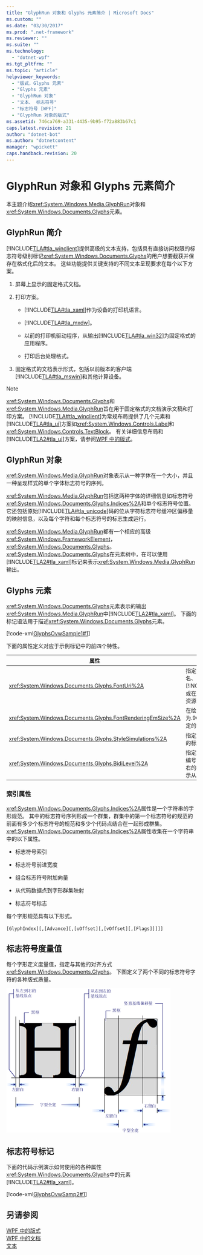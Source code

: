 ```yaml
---
title: "GlyphRun 对象和 Glyphs 元素简介 | Microsoft Docs"
ms.custom: ""
ms.date: "03/30/2017"
ms.prod: ".net-framework"
ms.reviewer: ""
ms.suite: ""
ms.technology: 
  - "dotnet-wpf"
ms.tgt_pltfrm: ""
ms.topic: "article"
helpviewer_keywords: 
  - "版式，Glyphs 元素"
  - "Glyphs 元素"
  - "GlyphRun 对象"
  - "文本、 标志符号"
  - "标志符号 [WPF]"
  - "GlyphRun 对象的版式"
ms.assetid: 746ca769-a331-4435-9b95-f72a883b67c1
caps.latest.revision: 21
author: "dotnet-bot"
ms.author: "dotnetcontent"
manager: "wpickett"
caps.handback.revision: 20
---
```

# GlyphRun 对象和 Glyphs 元素简介
本主题介绍<xref:System.Windows.Media.GlyphRun>对象和<xref:System.Windows.Documents.Glyphs>元素。  
  
   
  
<a name="text_glyphrunovw_intro"></a>   
## <a name="introduction-to-glyphrun"></a>GlyphRun 简介  
 [!INCLUDE[TLA#tla_winclient](../../../../includes/tlasharptla-winclient-md.md)]提供高级的文本支持，包括具有直接访问权限的标志符号级别标记<xref:System.Windows.Documents.Glyphs>的用户想要截获并保存在格式化后的文本。 这些功能提供关键支持的不同文本呈现要求在每个以下方案。  
  
1.  屏幕上显示的固定格式文档。  
  
2.  打印方案。  
  
    -   [!INCLUDE[TLA#tla_xaml](../../../../includes/tlasharptla-xaml-md.md)]作为设备的打印机语言。  
  
    -   [!INCLUDE[TLA#tla_mxdw](../../../../includes/tlasharptla-mxdw-md.md)]。  
  
    -   以前的打印机驱动程序，从输出[!INCLUDE[TLA#tla_win32](../../../../includes/tlasharptla-win32-md.md)]为固定格式的应用程序。  
  
    -   打印后台处理格式。  
  
3.  固定格式的文档表示形式，包括以前版本的客户端[!INCLUDE[TLA#tla_mswin](../../../../includes/tlasharptla-mswin-md.md)]和其他计算设备。  
  
> [!NOTE]
>  <xref:System.Windows.Documents.Glyphs>和<xref:System.Windows.Media.GlyphRun>旨在用于固定格式的文档演示文稿和打印方案。                      [!INCLUDE[TLA#tla_winclient](../../../../includes/tlasharptla-winclient-md.md)]为常规布局提供了几个元素和[!INCLUDE[TLA#tla_ui](../../../../includes/tlasharptla-ui-md.md)]方案如<xref:System.Windows.Controls.Label>和<xref:System.Windows.Controls.TextBlock>。 有关详细信息布局和[!INCLUDE[TLA2#tla_ui](../../../../includes/tla2sharptla-ui-md.md)]方案，请参阅[WPF 中的版式](../../../../docs/framework/wpf/advanced/typography-in-wpf.md)。  
  
<a name="text_glyphrunovw_glyphrunobject"></a>   
## <a name="the-glyphrun-object"></a>GlyphRun 对象  
 <xref:System.Windows.Media.GlyphRun>对象表示从一种字体在一个大小，并且一种呈现样式的单个字体标志符号的序列。  
  
 <xref:System.Windows.Media.GlyphRun>包括这两种字体的详细信息如标志符号<xref:System.Windows.Documents.Glyphs.Indices%2A>和单个标志符号位置。 它还包括原始[!INCLUDE[TLA#tla_unicode](../../../../includes/tlasharptla-unicode-md.md)]码的位从字符标志符号缓冲区偏移量的映射信息，以及每个字符和每个标志符号的标志生成运行。  
  
 <xref:System.Windows.Media.GlyphRun>都有一个相应的高级<xref:System.Windows.FrameworkElement>，<xref:System.Windows.Documents.Glyphs>。                  <xref:System.Windows.Documents.Glyphs>在元素树中，在可以使用[!INCLUDE[TLA2#tla_xaml](../../../../includes/tla2sharptla-xaml-md.md)]标记来表示<xref:System.Windows.Media.GlyphRun>输出。  
  
<a name="text_glyphrunovw_glyphselement"></a>   
## <a name="the-glyphs-element"></a>Glyphs 元素  
 <xref:System.Windows.Documents.Glyphs>元素表示的输出<xref:System.Windows.Media.GlyphRun>中[!INCLUDE[TLA2#tla_xaml](../../../../includes/tla2sharptla-xaml-md.md)]。 下面的标记语法用于描述<xref:System.Windows.Documents.Glyphs>元素。  
  
 [!code-xml[GlyphsOvwSample1#1](../../../../samples/snippets/csharp/VS_Snippets_Wpf/GlyphsOvwSample1/CS/default.xaml#1)]  
  
 下面的属性定义对应于示例标记中的前四个特性。  
  
|属性|描述|  
|--------------|-----------------|  
|<xref:System.Windows.Documents.Glyphs.FontUri%2A>|指定资源标识符︰ 文件名、 Web [!INCLUDE[TLA#tla_uri](../../../../includes/tlasharptla-uri-md.md)]，或在应用程序.exe 或容器资源引用。|  
|<xref:System.Windows.Documents.Glyphs.FontRenderingEmSize%2A>|在绘图图面 （默认值为.96 英寸） 的单位中指定的字体大小。|  
|<xref:System.Windows.Documents.Glyphs.StyleSimulations%2A>|指定用于粗体和斜体样式的标志。|  
|<xref:System.Windows.Documents.Glyphs.BidiLevel%2A>|指定双向布局级别。 偶数编号，而零值表示从左到右的布局;奇数数目的值表示从右到左布局。|  
  
<a name="text_glyphrunovw_indicesproperty"></a>   
### <a name="indices-property"></a>索引属性  
 <xref:System.Windows.Documents.Glyphs.Indices%2A>属性是一个字符串的字形规范。 其中的标志符号序列形成一个群集，群集中的第一个标志符号的规范的前面有多少个标志符号的规范和多少个代码点结合在一起形成群集。 <xref:System.Windows.Documents.Glyphs.Indices%2A>属性收集在一个字符串中的以下属性。  
  
-   标志符号索引  
  
-   标志符号前进宽度  
  
-   组合标志符号附加向量  
  
-   从代码数据点到字形群集映射  
  
-   标志符号标志  
  
 每个字形规范具有以下形式。  
  
 `[GlyphIndex][,[Advance][,[uOffset][,[vOffset][,[Flags]]]]]`  
  
<a name="text_glyphrunovw_glyphmetrics"></a>   
## <a name="glyph-metrics"></a>标志符号度量值  
 每个字形定义度量值，指定与其他的对齐方式<xref:System.Windows.Documents.Glyphs>。 下图定义了两个不同的标志符号字符的各种版式质量。  
  
 ![标志符号度量示意图](../../../../docs/framework/wpf/advanced/media/glyph-example.png "glyph_example")  
  
<a name="text_glyphrunovw_glyphsmarkup"></a>   
## <a name="glyphs-markup"></a>标志符号标记  
 下面的代码示例演示如何使用的各种属性<xref:System.Windows.Documents.Glyphs>中的元素[!INCLUDE[TLA2#tla_xaml](../../../../includes/tla2sharptla-xaml-md.md)]。  
  
 [!code-xml[GlyphsOvwSamp2#1](../../../../samples/snippets/csharp/VS_Snippets_Wpf/GlyphsOvwSamp2/CS/default.xaml#1)]  
  
## <a name="see-also"></a>另请参阅  
 [WPF 中的版式](../../../../docs/framework/wpf/advanced/typography-in-wpf.md)   
 [WPF 中的文档](../../../../docs/framework/wpf/advanced/documents-in-wpf.md)   
 [文本](../../../../docs/framework/wpf/advanced/optimizing-performance-text.md)